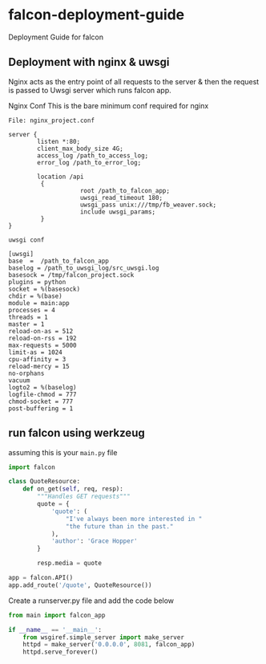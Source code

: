 # falcon-deployment-guide
Deployment Guide for falcon

## Deployment with nginx & uwsgi

Nginx acts as the entry point of all requests to the server & then the request is passed to Uwsgi server which runs falcon app.

Nginx Conf
This is the bare minimum conf required for nginx


`File: nginx_project.conf`                                                                      

```nginx
server {
        listen *:80;
        client_max_body_size 4G;
        access_log /path_to_access_log;
        error_log /path_to_error_log;

        location /api
         {
                    root /path_to_falcon_app;
                    uwsgi_read_timeout 180;
                    uwsgi_pass unix:///tmp/fb_weaver.sock;
                    include uwsgi_params;
         }
}
```

`uwsgi conf`

```uwsgi
[uwsgi]
base  =  /path_to_falcon_app
baselog = /path_to_uwsgi_log/src_uwsgi.log
basesock = /tmp/falcon_project.sock
plugins = python
socket = %(basesock)
chdir = %(base)
module = main:app
processes = 4
threads = 1
master = 1
reload-on-as = 512
reload-on-rss = 192
max-requests = 5000
limit-as = 1024
cpu-affinity = 3
reload-mercy = 15
no-orphans
vacuum
logto2 = %(baselog)
logfile-chmod = 777
chmod-socket = 777
post-buffering = 1
```

## run falcon using werkzeug

assuming this is your `main.py` file

```python
import falcon

class QuoteResource:
    def on_get(self, req, resp):
        """Handles GET requests"""
        quote = {
            'quote': (
                "I've always been more interested in "
                "the future than in the past."
            ),
            'author': 'Grace Hopper'
        }

        resp.media = quote

app = falcon.API()
app.add_route('/quote', QuoteResource())
```
Create a runserver.py file and add the code below
```python
from main import falcon_app

if __name__ == '__main__':
	from wsgiref.simple_server import make_server
	httpd = make_server('0.0.0.0', 8081, falcon_app)
	httpd.serve_forever()
```
    
